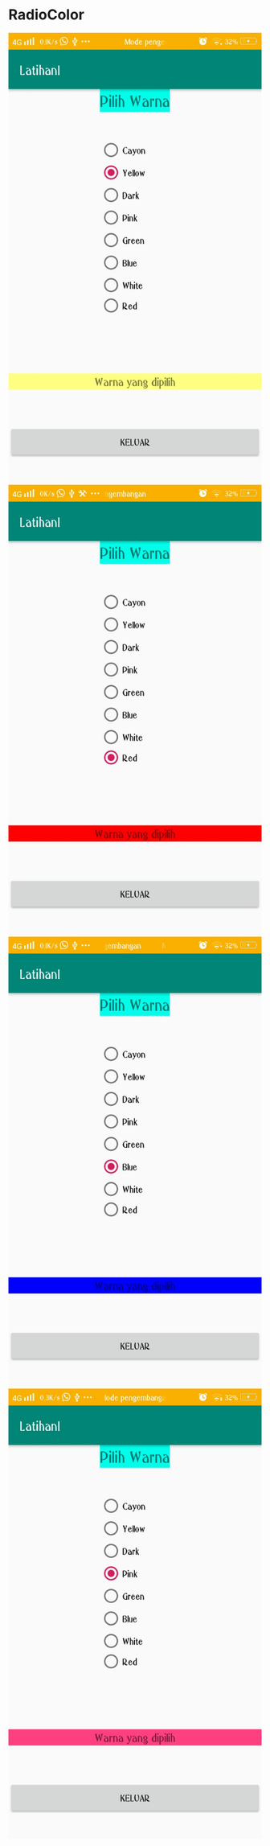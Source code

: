 # RadioColor
![alt txt](https://github.com/Firdareynikaa/RadioColor/blob/master/Screenshot_20190225_194514.jpg?raw=true)
![alt txt](https://github.com/Firdareynikaa/RadioColor/blob/master/Screenshot_20190225_194518.jpg?raw=true)
![alt txt](https://github.com/Firdareynikaa/RadioColor/blob/master/Screenshot_20190225_195329.jpg?raw=true)
![alt txt](https://github.com/Firdareynikaa/RadioColor/blob/master/Screenshot_20190225_195333.jpg?raw=true)
